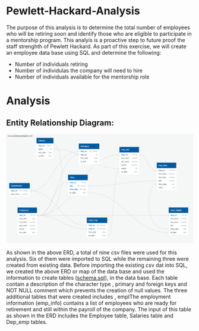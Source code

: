 # Pewlett-Hackard-Analysis
The purpose of this analysis is to determine the total number of employees who will be retiring soon and identify those who are eligible to participate in a mentorship program. This analyis is a proactive step to future proof the staff strenghth of Pewlett Hackard. As part of this exercise, we will create an employee data base using SQL and determine the following:
*  Number of individuals retiring
*  Number of individulas the company will need to hire
* Number of individuals available for the mentorship role

# Analysis

## Entity Relationship Diagram:
![](https://github.com/femolyn1/Pewlett-Hackard-Analysis/blob/master/Module%207%20Challenge/ERD.png)

As shown in the above ERD, a total of nine csv files were used for this analysis. Six of them were imported to SQL  while the remaining three were created from existing data.  Before importing the existing csv dat into SQL,  we created the above ERD or map of the data base and used the information to create tables ([schema.sql](https://github.com/femolyn1/Pewlett-Hackard-Analysis/blob/master/Module%207%20Challenge/schema.sql)), in the data base.  Each table contain a description of the character type , primary and foreign keys and NOT NULL comment which prevents the creation of null values. The three additional tables that were created includes , emplThe employment information (emp_info)  contains a list of employees who are ready for retirement and still within the payroll of the company. The input of this table as shown in the ERD includes the Employee table, Salaries table and Dep_emp tables.    


